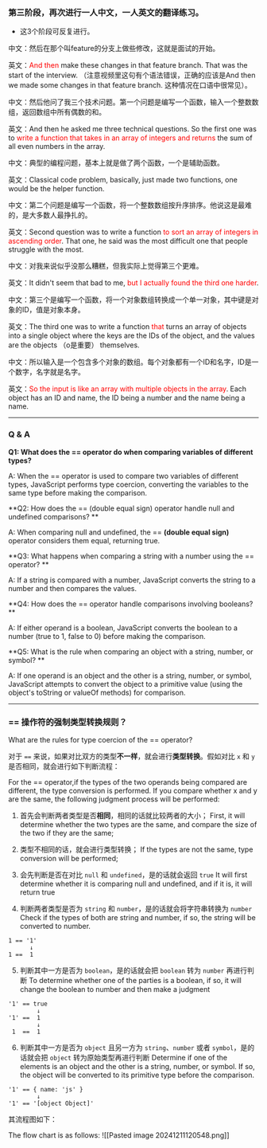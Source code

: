 ### 第三阶段，再次进行一人中文，一人英文的翻译练习。

- 这3个阶段可反复进行。

中文：然后在那个叫feature的分支上做些修改，这就是面试的开始。

英文：<font color="#ff0000">And then</font> make these changes in that feature branch. That was the start of the interview. （注意视频里这句有个语法错误，正确的应该是And then we made some changes in that feature branch. 这种情况在口语中很常见）。

中文：然后他问了我三个技术问题。第一个问题是编写一个函数，输入一个整数数组，返回数组中所有偶数的和。

英文：And then he asked me three technical questions. So the first one was to <font color="#ff0000">write a function that takes in an array of integers and returns</font> the sum of all even numbers in the array.

中文：典型的编程问题，基本上就是做了两个函数，一个是辅助函数。

英文：Classical code problem, basically, just made two functions, one would be the helper function.

中文：第二个问题是编写一个函数，将一个整数数组按升序排序。他说这是最难的，是大多数人最挣扎的。

英文：Second question was to write a function<font color="#ff0000"> to sort an array of integers in ascending order</font>. That one, he said was the most difficult one that people struggle with the most.

中文：对我来说似乎没那么糟糕，但我实际上觉得第三个更难。

英文：It didn't seem that bad to me, <font color="#ff0000">but I actually found the third one harder</font>.

中文：第三个是编写一个函数，将一个对象数组转换成一个单一对象，其中键是对象的ID，值是对象本身。

英文：The third one was to write a function <font color="#ff0000">that</font> turns an array of objects into a single object where the keys are the IDs of the object, and the values are the objects （o是重要） themselves.

中文：所以输入是一个包含多个对象的数组。每个对象都有一个ID和名字，ID是一个数字，名字就是名字。

英文：<font color="#ff0000">So the input is like an array with multiple objects in the array</font>. Each object has an ID and name, the ID being a number and the name being a name.

---
### Q & A
**Q1: What does the == operator do when comparing variables of different types?**

  
A: When the == operator is used to compare two variables of different types, JavaScript performs type coercion, converting the variables to the same type before making the comparison.

**Q2: How does the == (double equal sign) operator handle null and undefined comparisons?  **

A: When comparing null and undefined, the == **(double equal sign)** operator considers them equal, returning true.

**Q3: What happens when comparing a string with a number using the == operator?  **

A: If a string is compared with a number, JavaScript converts the string to a number and then compares the values.

**Q4: How does the == operator handle comparisons involving booleans?  **

A: If either operand is a boolean, JavaScript converts the boolean to a number (true to 1, false to 0) before making the comparison.

**Q5: What is the rule when comparing an object with a string, number, or symbol?  **

A: If one operand is an object and the other is a string, number, or symbol, JavaScript attempts to convert the object to a primitive value (using the object's toString or valueOf methods) for comparison.

---

### == 操作符的强制类型转换规则？

What are the rules for type coercion of the == operator?

对于 `==` 来说，如果对比双方的类型**不一样**，就会进行**类型转换**。假如对比 `x` 和 `y` 是否相同，就会进行如下判断流程：

For the == operator,if the types of the two operands being compared are different, the type conversion is performed. If you compare whether x and y are the same, the following judgment process will be performed:

1. 首先会判断两者类型是否**相同**，相同的话就比较两者的大小；
 First, it will determine whether the two types are the same, and compare the size of the two if they are the same;
 
2. 类型不相同的话，就会进行类型转换；
If the types are not the same, type conversion will be performed;

3. 会先判断是否在对比 `null` 和 `undefined`，是的话就会返回 `true`
It will first determine whether it is comparing null and undefined, and if it is, it will return true

4. 判断两者类型是否为 `string` 和 `number`，是的话就会将字符串转换为 `number`
Check if the types of both are string and number, if so, the string will be converted to number.

```
1 == '1'
      ↓
1 ==  1
```

5. 判断其中一方是否为 `boolean`，是的话就会把 `boolean` 转为 `number` 再进行判断
To determine whether one of the parties is a boolean, if so, it will change the boolean to number and then make a judgment
```
'1' == true
        ↓
'1' ==  1
        ↓
 1  ==  1
```


6. 判断其中一方是否为 `object` 且另一方为 `string`、`number` 或者 `symbol`，是的话就会把 `object` 转为原始类型再进行判断
Determine if one of the elements is an object and the other is a string, number, or symbol. If so, the object will be converted to its primitive type before the comparison.

```
'1' == { name: 'js' }
        ↓
'1' == '[object Object]'
```

其流程图如下：

The flow chart is as follows:
![[Pasted image 20241211120548.png]]